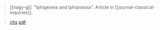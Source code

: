 > [[nagy-g]]. "Iphigeneia and Iphianassa". Article in [[journal-classical-inquiries]].

> [chs](https://classical-inquiries.chs.harvard.edu/iphigeneia-and-iphianassa/)
> [pdf](a/nagy-g2017-01-12.pdf)
